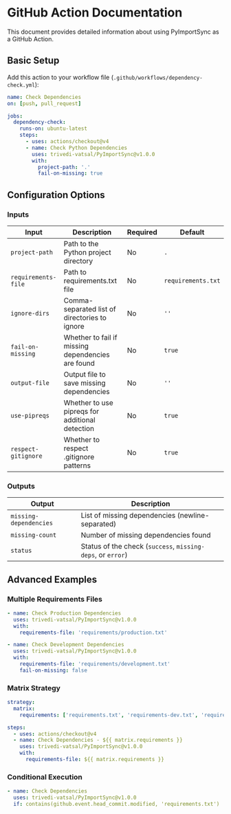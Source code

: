 # GitHub Action Documentation

This document provides detailed information about using PyImportSync as a GitHub Action.

## Basic Setup

Add this action to your workflow file (`.github/workflows/dependency-check.yml`):

```yaml
name: Check Dependencies
on: [push, pull_request]

jobs:
  dependency-check:
    runs-on: ubuntu-latest
    steps:
      - uses: actions/checkout@v4
      - name: Check Python Dependencies
        uses: trivedi-vatsal/PyImportSync@v1.0.0
        with:
          project-path: '.'
          fail-on-missing: true
```

## Configuration Options

### Inputs

| Input | Description | Required | Default |
|-------|-------------|----------|---------|
| `project-path` | Path to the Python project directory | No | `.` |
| `requirements-file` | Path to requirements.txt file | No | `requirements.txt` |
| `ignore-dirs` | Comma-separated list of directories to ignore | No | `''` |
| `fail-on-missing` | Whether to fail if missing dependencies are found | No | `true` |
| `output-file` | Output file to save missing dependencies | No | `''` |
| `use-pipreqs` | Whether to use pipreqs for additional detection | No | `true` |
| `respect-gitignore` | Whether to respect .gitignore patterns | No | `true` |

### Outputs

| Output | Description |
|--------|-------------|
| `missing-dependencies` | List of missing dependencies (newline-separated) |
| `missing-count` | Number of missing dependencies found |
| `status` | Status of the check (`success`, `missing-deps`, or `error`) |

## Advanced Examples

### Multiple Requirements Files

```yaml
- name: Check Production Dependencies
  uses: trivedi-vatsal/PyImportSync@v1.0.0
  with:
    requirements-file: 'requirements/production.txt'

- name: Check Development Dependencies
  uses: trivedi-vatsal/PyImportSync@v1.0.0
  with:
    requirements-file: 'requirements/development.txt'
    fail-on-missing: false
```

### Matrix Strategy

```yaml
strategy:
  matrix:
    requirements: ['requirements.txt', 'requirements-dev.txt', 'requirements-test.txt']

steps:
  - uses: actions/checkout@v4
  - name: Check Dependencies - ${{ matrix.requirements }}
    uses: trivedi-vatsal/PyImportSync@v1.0.0
    with:
      requirements-file: ${{ matrix.requirements }}
```

### Conditional Execution

```yaml
- name: Check Dependencies
  uses: trivedi-vatsal/PyImportSync@v1.0.0
  if: contains(github.event.head_commit.modified, 'requirements.txt')
```
